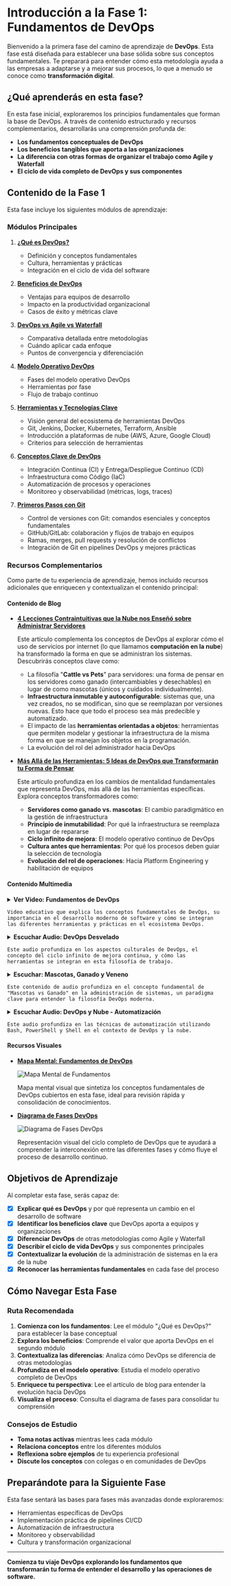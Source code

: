 # Introducción a la Fase 1: Fundamentos de DevOps

Bienvenido a la primera fase del camino de aprendizaje de **DevOps**. Esta fase está diseñada para establecer una base sólida sobre sus conceptos fundamentales. Te preparará para entender cómo esta metodología ayuda a las empresas a adaptarse y a mejorar sus procesos, lo que a menudo se conoce como **transformación digital**.

## ¿Qué aprenderás en esta fase?

En esta fase inicial, exploraremos los principios fundamentales que forman la base de DevOps. A través de contenido estructurado y recursos complementarios, desarrollarás una comprensión profunda de:

- **Los fundamentos conceptuales de DevOps**
- **Los beneficios tangibles que aporta a las organizaciones**
- **La diferencia con otras formas de organizar el trabajo como Agile y Waterfall**
- **El ciclo de vida completo de DevOps y sus componentes**

## Contenido de la Fase 1

Esta fase incluye los siguientes módulos de aprendizaje:

### Módulos Principales

1. **[¿Qué es DevOps?](./01-que-es-devops.md)**

   - Definición y conceptos fundamentales
   - Cultura, herramientas y prácticas
   - Integración en el ciclo de vida del software

2. **[Beneficios de DevOps](./02-beneficios-debops.md)**

   - Ventajas para equipos de desarrollo
   - Impacto en la productividad organizacional
   - Casos de éxito y métricas clave

3. **[DevOps vs Agile vs Waterfall](./03-devops-agile-waterfall.md)**
   - Comparativa detallada entre metodologías
   - Cuándo aplicar cada enfoque
   - Puntos de convergencia y diferenciación

4. **[Modelo Operativo DevOps](./04-modelo-operativo-devops.md)**
   - Fases del modelo operativo DevOps
   - Herramientas por fase
   - Flujo de trabajo continuo

5. **[Herramientas y Tecnologías Clave](./05-herramientas-tecnologias-clave.md)**
   - Visión general del ecosistema de herramientas DevOps
   - Git, Jenkins, Docker, Kubernetes, Terraform, Ansible
   - Introducción a plataformas de nube (AWS, Azure, Google Cloud)
   - Criterios para selección de herramientas

6. **[Conceptos Clave de DevOps](./06-conceptos-clave-devops.md)**
   - Integración Continua (CI) y Entrega/Despliegue Continuo (CD)
   - Infraestructura como Código (IaC)
   - Automatización de procesos y operaciones
   - Monitoreo y observabilidad (métricas, logs, traces)

7. **[Primeros Pasos con Git](./07-primeros-pasos-git.md)**
   - Control de versiones con Git: comandos esenciales y conceptos fundamentales
   - GitHub/GitLab: colaboración y flujos de trabajo en equipos
   - Ramas, merges, pull requests y resolución de conflictos
   - Integración de Git en pipelines DevOps y mejores prácticas

### Recursos Complementarios

Como parte de tu experiencia de aprendizaje, hemos incluido recursos adicionales que enriquecen y contextualizan el contenido principal:

#### Contenido de Blog

- **[4 Lecciones Contraintuitivas que la Nube nos Enseñó sobre Administrar Servidores](../blog/4-lecciones-contraintuitivas-nube-administrar-servidores.md)**

    Este artículo complementa los conceptos de DevOps al explorar cómo el uso de servicios por internet (lo que llamamos **computación en la nube**) ha transformado la forma en que se administran los sistemas. Descubrirás conceptos clave como:
   - La filosofía "**Cattle vs Pets**" para servidores: una forma de pensar en los servidores como ganado (intercambiables y desechables) en lugar de como mascotas (únicos y cuidados individualmente).
   - **Infraestructura inmutable y autoconfigurable**: sistemas que, una vez creados, no se modifican, sino que se reemplazan por versiones nuevas. Esto hace que todo el proceso sea más predecible y automatizado.
   - El impacto de las **herramientas orientadas a objetos**: herramientas que permiten modelar y gestionar la infraestructura de la misma forma en que se manejan los objetos en la programación.
   - La evolución del rol del administrador hacia DevOps

- **[Más Allá de las Herramientas: 5 Ideas de DevOps que Transformarán tu Forma de Pensar](../blog/mas-alla-de-las-herramientas-5-ideas-devops.md)**

    Este artículo profundiza en los cambios de mentalidad fundamentales que representa DevOps, más allá de las herramientas específicas. Explora conceptos transformadores como:
   - **Servidores como ganado vs. mascotas**: El cambio paradigmático en la gestión de infraestructura
   - **Principio de inmutabilidad**: Por qué la infraestructura se reemplaza en lugar de repararse
   - **Ciclo infinito de mejora**: El modelo operativo continuo de DevOps
   - **Cultura antes que herramientas**: Por qué los procesos deben guiar la selección de tecnología
   - **Evolución del rol de operaciones**: Hacia Platform Engineering y habilitación de equipos

#### Contenido Multimedia

<details>
  <summary><strong>Ver Video: Fundamentos de DevOps</strong></summary>
  <video controls width="100%">
    <source src="https://andres-olarte396.github.io/devops-laoz-learning-path/assets/Fundamentos_de_DevOps.mp4" type="video/mp4">
    Tu navegador no soporta la etiqueta de video.
  </video>
</details>

    Video educativo que explica los conceptos fundamentales de DevOps, su importancia en el desarrollo moderno de software y cómo se integran las diferentes herramientas y prácticas en el ecosistema DevOps.

<details>
  <summary><strong>Escuchar Audio: DevOps Desvelado</strong></summary>
  <audio controls style="width: 100%;">
    <source src="https://andres-olarte396.github.io/devops-laoz-learning-path/assets/DevOps_Desvelado__Cultura_El_Ciclo_Infinito_y_las_Herramientas.m4a" type="audio/mpeg">
    Tu navegador no soporta la etiqueta de audio.
  </audio>
</details>

    Este audio profundiza en los aspectos culturales de DevOps, el concepto del ciclo infinito de mejora continua, y cómo las herramientas se integran en esta filosofía de trabajo.

<details>
  <summary><strong>Escuchar: Mascotas, Ganado y Veneno</strong></summary>
  <video controls width="100%">
    <source src="https://andres-olarte396.github.io/devops-laoz-learning-path/assets/Mascotas,_Ganado_y_Veneno.mp4" type="video/mp4">
    Tu navegador no soporta la etiqueta de video.
  </video>
</details>

    Este contenido de audio profundiza en el concepto fundamental de "Mascotas vs Ganado" en la administración de sistemas, un paradigma clave para entender la filosofía DevOps moderna.

<details>
  <summary><strong>Escuchar Audio: DevOps y Nube - Automatización</strong></summary>
  <audio controls style="width: 100%;">
    <source src="https://andres-olarte396.github.io/devops-laoz-learning-path/assets/DevOps_y_Nube__Automatizaci%C3%B3n_Bash,_PowerShell_y_Shell.m4a" type="audio/mpeg">
    Tu navegador no soporta la etiqueta de audio.
  </audio>
</details>

    Este audio profundiza en las técnicas de automatización utilizando Bash, PowerShell y Shell en el contexto de DevOps y la nube.

#### Recursos Visuales

- **[Mapa Mental: Fundamentos de DevOps](../../images/mind-map-fundamentals.png)**

    ![Mapa Mental de Fundamentos](../../images/mind-map-fundamentals.png)

    Mapa mental visual que sintetiza los conceptos fundamentales de DevOps cubiertos en esta fase, ideal para revisión rápida y consolidación de conocimientos.

- **[Diagrama de Fases DevOps](../../images/devops-fases.avif)**

    ![Diagrama de Fases DevOps](../../images/devops-fases.avif)

    Representación visual del ciclo completo de DevOps que te ayudará a comprender la interconexión entre las diferentes fases y cómo fluye el proceso de desarrollo continuo.

## Objetivos de Aprendizaje

Al completar esta fase, serás capaz de:

- [x] **Explicar qué es DevOps** y por qué representa un cambio en el desarrollo de software
- [x] **Identificar los beneficios clave** que DevOps aporta a equipos y organizaciones
- [x] **Diferenciar DevOps** de otras metodologías como Agile y Waterfall
- [x] **Describir el ciclo de vida DevOps** y sus componentes principales
- [x] **Contextualizar la evolución** de la administración de sistemas en la era de la nube
- [x] **Reconocer las herramientas fundamentales** en cada fase del proceso

## Cómo Navegar Esta Fase

### Ruta Recomendada

1. **Comienza con los fundamentos**: Lee el módulo "¿Qué es DevOps?" para establecer la base conceptual
2. **Explora los beneficios**: Comprende el valor que aporta DevOps en el segundo módulo
3. **Contextualiza las diferencias**: Analiza cómo DevOps se diferencia de otras metodologías
4. **Profundiza en el modelo operativo**: Estudia el modelo operativo completo de DevOps
5. **Enriquece tu perspectiva**: Lee el artículo de blog para entender la evolución hacia DevOps
6. **Visualiza el proceso**: Consulta el diagrama de fases para consolidar tu comprensión

### Consejos de Estudio

- **Toma notas activas** mientras lees cada módulo
- **Relaciona conceptos** entre los diferentes módulos
- **Reflexiona sobre ejemplos** de tu experiencia profesional
- **Discute los conceptos** con colegas o en comunidades de DevOps

## Preparándote para la Siguiente Fase

Esta fase sentará las bases para fases más avanzadas donde exploraremos:

- Herramientas específicas de DevOps
- Implementación práctica de pipelines CI/CD
- Automatización de infraestructura
- Monitoreo y observabilidad
- Cultura y transformación organizacional

---

**Comienza tu viaje DevOps explorando los fundamentos que transformarán tu forma de entender el desarrollo y las operaciones de software.**
